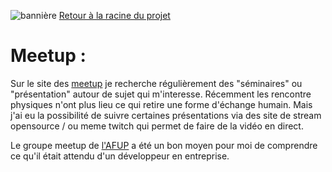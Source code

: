 ![bannière](https://media.istockphoto.com/vectors/marketing-meetup-concept-banner-header-vector-id1133760635?k=6&m=1133760635&s=170667a&w=0&h=Garu9D6j6IEq9yiHyOa92P_HYJPTLWlgeWsNXXZ5HMc=)
[Retour à la racine du projet](https://github.com/EPradillon/veille-informatique)  

# Meetup :

Sur le site des [meetup](https://www.meetup.com/) je recherche régulièrement des "séminaires" ou "présentation" autour de sujet qui m'interesse.
Récemment les rencontre physiques n'ont plus lieu ce qui retire une forme d'échange humain. 
Mais j'ai eu la possibilité de suivre certaines présentations via des site de stream opensource / ou meme twitch qui permet de faire de la vidéo en direct.

Le groupe meetup de [l'AFUP](https://afup.org/home) a été un bon moyen pour moi de comprendre ce qu'il était attendu d'un développeur en entreprise.

